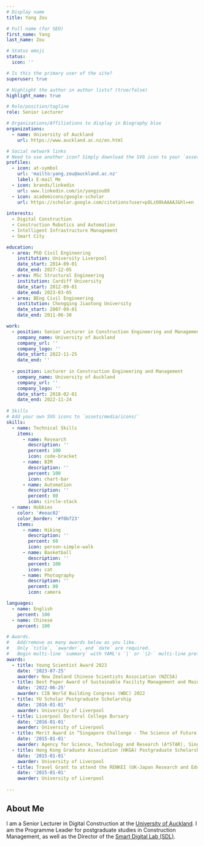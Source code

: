 ```yaml
---
# Display name
title: Yang Zou

# Full name (for SEO)
first_name: Yang
last_name: Zou

# Status emoji
status:
  icon: ''

# Is this the primary user of the site?
superuser: true

# Highlight the author in author lists? (true/false)
highlight_name: true

# Role/position/tagline
role: Senior Lecturer

# Organizations/Affiliations to display in Biography blox
organizations:
  - name: University of Auckland
    url: https://www.auckland.ac.nz/en.html

# Social network links
# Need to use another icon? Simply download the SVG icon to your `assets/media/icons/` folder.
profiles:
  - icon: at-symbol
    url: 'mailto:yang.zou@auckland.ac.nz'
    label: E-mail Me
  - icon: brands/linkedin
    url: www.linkedin.com/in/yangzou89
  - icon: academicons/google-scholar
    url: https://scholar.google.com/citations?user=pOLzOOkAAAAJ&hl=en
  
interests:
  - Digital Construction
  - Construction Robotics and Automation
  - Intelligent Infrastructure Management
  - Smart City

education:
  - area: PhD Civil Engineering
    institution: University Liverpool
    date_start: 2014-09-01
    date_end: 2027-12-05  
  - area: MSc Structural Engineering
    institution: Cardiff University
    date_start: 2012-09-01
    date_end: 2023-03-05
  - area: BEng Civil Engineering
    institution: Chongqing Jiaotong University
    date_start: 2007-09-01
    date_end: 2011-06-30

work:
  - position: Senior Lecturer in Construction Engineering and Management
    company_name: University of Auckland
    company_url: ''
    company_logo: ''
    date_start: 2022-11-25
    date_end: ''
    
  - position: Lecturer in Construction Engineering and Management
    company_name: University of Auckland
    company_url: ''
    company_logo: ''
    date_start: 2018-02-01
    date_end: 2022-11-24
    
# Skills
# Add your own SVG icons to `assets/media/icons/`
skills:
  - name: Technical Skills
    items:
      - name: Research
        description: ''
        percent: 100
        icon: code-bracket
      - name: BIM
        description: ''
        percent: 100
        icon: chart-bar
      - name: Automation
        description: ''
        percent: 80
        icon: circle-stack
  - name: Hobbies
    color: '#eeac02'
    color_border: '#f0bf23'
    items:
      - name: Hiking
        description: ''
        percent: 60
        icon: person-simple-walk
      - name: Basketball
        description: ''
        percent: 100
        icon: cat
      - name: Photography
        description: ''
        percent: 80
        icon: camera

languages:
  - name: English
    percent: 100
  - name: Chinese
    percent: 100

# Awards.
#   Add/remove as many awards below as you like.
#   Only `title`, `awarder`, and `date` are required.
#   Begin multi-line `summary` with YAML's `|` or `|2-` multi-line prefix and indent 2 spaces below.
awards:
  - title: Young Scientist Award 2023
    date: '2023-07-25'
    awarder: New Zealand Chinese Scientists Association (NZCSA)
  - title: Best Paper Award of Sustainable Facility Management and Maintenance
    date: '2022-06-25'
    awarder: CIB World Building Congress (WBC) 2022
  - title: YU Scholar Postgraduate Scholarship
    date: '2016-01-01'
    awarder: University of Liverpool
  - title: Liverpool Doctoral College Bursary
    date: '2016-01-01'
    awarder: University of Liverpool
  - title: Merit Award in “Singapore Challenge - The Science of Future Cities”
    date: '2015-01-01'
    awarder: Agency for Science, Technology and Research (A*STAR), Singapore
  - title: Hong Kong Graduate Association (HKGA) Postgraduate Scholarship
    date: '2015-01-01'
    awarder: University of Liverpool
  - title: Travel Grant to attend the RENKEI (UK-Japan Research and Education for Knowledge Economy Initiatives) Spring School 2015
    date: '2015-01-01'
    awarder: University of Liverpool
  
---
```


## About Me

I am a Senior Lecturer in Digital Construction at the [University of Auckland](www.auckland.ac.nz). I am the Programme Leader for postgraduate studies in Construction Management, as well as the Director of the [Smart Digital Lab (SDL)](https://my.matterport.com/show/?m=BJL6tB5cZrv).
